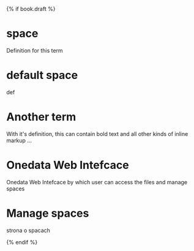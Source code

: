 {% if book.draft %}
# space
Definition for this term

# default space
def

# Another term
With it's definition, this can contain bold text and all other kinds of inline markup ...


# Onedata Web Intefcace
Onedata Web Intefcace by which user can access the files and manage spaces


# Manage spaces
strona o spacach

{% endif %}
